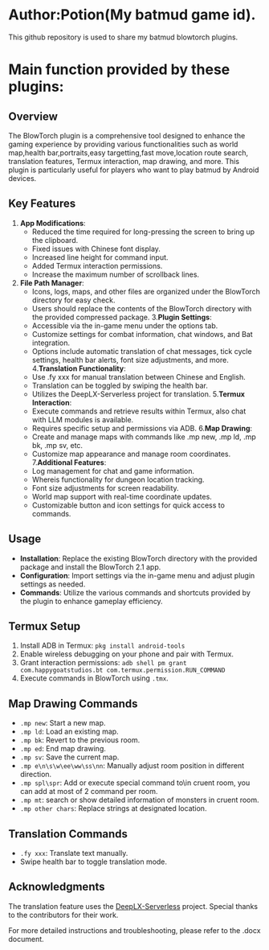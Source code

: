 # Author:Potion(My batmud game id).
This github repository is used to share my batmud blowtorch plugins.
# Main function provided by these plugins:
## Overview
The BlowTorch plugin is a comprehensive tool designed to enhance the gaming experience by providing various functionalities such as world map,health bar,portraits,easy targetting,fast move,location route search, translation features, Termux interaction, map drawing, and more. This plugin is particularly useful for players who want to play batmud by Android devices.
## Key Features
1. **App Modifications**: 
   - Reduced the time required for long-pressing the screen to bring up the clipboard.
   - Fixed issues with Chinese font display.
   - Increased line height for command input.
   - Added Termux interaction permissions.
   - Increase the maximum number of scrollback lines.
2. **File Path Manager**:
   - Icons, logs, maps, and other files are organized under the BlowTorch directory for easy check.
   - Users should replace the contents of the BlowTorch directory with the provided compressed package.
3.**Plugin Settings**:
   - Accessible via the in-game menu under the options tab.
   - Customize settings for combat information, chat windows, and Bat integration.
   - Options include automatic translation of chat messages, tick cycle settings, health bar alerts, font size adjustments, and more.
4.**Translation Functionality**:
   - Use .fy xxx for manual translation between Chinese and English.
   - Translation can be toggled by swiping the health bar.
   - Utilizes the DeepLX-Serverless project for translation.
5.**Termux Interaction**:
   - Execute commands and retrieve results within Termux, also chat with LLM modules is available.
   - Requires specific setup and permissions via ADB.
6.**Map Drawing**:
   - Create and manage maps with commands like .mp new, .mp ld, .mp bk, .mp sv, etc.
   - Customize map appearance and manage room coordinates.
7.**Additional Features**:
   - Log management for chat and game information.
   - Whereis functionality for dungeon location tracking.
   - Font size adjustments for screen readability.
   - World map support with real-time coordinate updates.
   - Customizable button and icon settings for quick access to commands.
## Usage
- **Installation**: Replace the existing BlowTorch directory with the provided package and install the BlowTorch 2.1 app.
- **Configuration**: Import settings via the in-game menu and adjust plugin settings as needed.
- **Commands**: Utilize the various commands and shortcuts provided by the plugin to enhance gameplay efficiency.
## Termux Setup
1. Install ADB in Termux: `pkg install android-tools`
2. Enable wireless debugging on your phone and pair with Termux.
3. Grant interaction permissions: `adb shell pm grant com.happygoatstudios.bt com.termux.permission.RUN_COMMAND`
4. Execute commands in BlowTorch using `.tmx`.
## Map Drawing Commands
- `.mp new`: Start a new map.
- `.mp ld`: Load an existing map.
- `.mp bk`: Revert to the previous room.
- `.mp ed`: End map drawing.
- `.mp sv`: Save the current map.
- `.mp e\n\s\w\ee\ww\ss\nn`: Manually adjust room position in different direction.
- `.mp spl\spr`: Add or execute special command to\in cruent room, you can add at most of 2 command per room.
- `.mp mt`: search or show detailed information of monsters in cruent room.
- `.mp other chars`: Replace strings at designated location.

## Translation Commands
- `.fy xxx`: Translate text manually.
- Swipe health bar to toggle translation mode.
## Acknowledgments
The translation feature uses the [DeepLX-Serverless](https://github.com/guobao2333/DeepLX-Serverless) project. Special thanks to the contributors for their work.


For more detailed instructions and troubleshooting, please refer to the .docx document.
